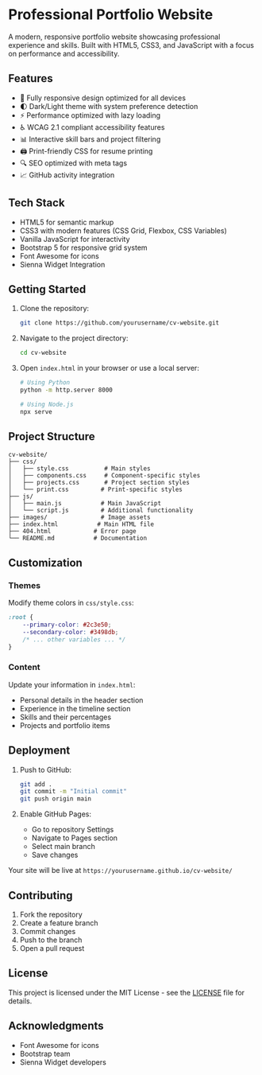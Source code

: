 # Professional Portfolio Website

A modern, responsive portfolio website showcasing professional experience and skills. Built with HTML5, CSS3, and JavaScript with a focus on performance and accessibility.

## Features

- 📱 Fully responsive design optimized for all devices
- 🌓 Dark/Light theme with system preference detection
- ⚡ Performance optimized with lazy loading
- ♿ WCAG 2.1 compliant accessibility features
- 📊 Interactive skill bars and project filtering
- 🖨️ Print-friendly CSS for resume printing
- 🔍 SEO optimized with meta tags
- 📈 GitHub activity integration

## Tech Stack

- HTML5 for semantic markup
- CSS3 with modern features (CSS Grid, Flexbox, CSS Variables)
- Vanilla JavaScript for interactivity
- Bootstrap 5 for responsive grid system
- Font Awesome for icons
- Sienna Widget Integration

## Getting Started

1. Clone the repository:
   ```bash
   git clone https://github.com/yourusername/cv-website.git
   ```

2. Navigate to the project directory:
   ```bash
   cd cv-website
   ```

3. Open `index.html` in your browser or use a local server:
   ```bash
   # Using Python
   python -m http.server 8000
   
   # Using Node.js
   npx serve
   ```

## Project Structure

```
cv-website/
├── css/
│   ├── style.css          # Main styles
│   ├── components.css     # Component-specific styles
│   ├── projects.css       # Project section styles
│   └── print.css         # Print-specific styles
├── js/
│   ├── main.js           # Main JavaScript
│   └── script.js         # Additional functionality
├── images/               # Image assets
├── index.html           # Main HTML file
├── 404.html            # Error page
└── README.md           # Documentation
```

## Customization

### Themes
Modify theme colors in `css/style.css`:
```css
:root {
    --primary-color: #2c3e50;
    --secondary-color: #3498db;
    /* ... other variables ... */
}
```

### Content
Update your information in `index.html`:
- Personal details in the header section
- Experience in the timeline section
- Skills and their percentages
- Projects and portfolio items

## Deployment

1. Push to GitHub:
   ```bash
   git add .
   git commit -m "Initial commit"
   git push origin main
   ```

2. Enable GitHub Pages:
   - Go to repository Settings
   - Navigate to Pages section
   - Select main branch
   - Save changes

Your site will be live at `https://yourusername.github.io/cv-website/`

## Contributing

1. Fork the repository
2. Create a feature branch
3. Commit changes
4. Push to the branch
5. Open a pull request

## License

This project is licensed under the MIT License - see the [LICENSE](LICENSE) file for details.

## Acknowledgments

- Font Awesome for icons
- Bootstrap team
- Sienna Widget developers